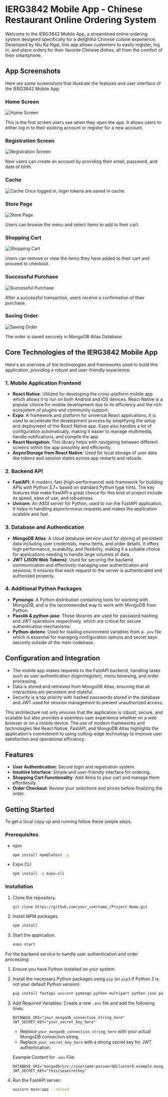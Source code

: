 # IERG3842 Mobile App - Chinese Restaurant Online Ordering System

Welcome to the IERG3842 Mobile App, a streamlined online ordering system designed specifically for a delightful Chinese cuisine experience. Developed by Niu Ka Ngai, this app allows customers to easily register, log in, and place orders for their favorite Chinese dishes, all from the comfort of their smartphone.

## App Screenshots

Here are some screenshots that illustrate the features and user interface of the IERG3842 Mobile App:

### Home Screen
![Home Screen](https://github.com/AgentMrCow/Restaurant-Ordering-Mobile-App/blob/main/Screenshots/home.png)

This is the first screen users see when they open the app. It allows users to either log in to their existing account or register for a new account.

### Registration Screen
![Registration Screen](https://github.com/AgentMrCow/Restaurant-Ordering-Mobile-App/blob/main/Screenshots/register.png)

New users can create an account by providing their email, password, and date of birth.

### Cache
![Cache](https://github.com/AgentMrCow/Restaurant-Ordering-Mobile-App/blob/main/Screenshots/cache.png)
Once logged in, login tokens are saved in cache.

### Store Page
![Store Page](https://github.com/AgentMrCow/Restaurant-Ordering-Mobile-App/blob/main/Screenshots/store.png)

Users can browse the menu and select items to add to their cart.

### Shopping Cart
![Shopping Cart](https://github.com/AgentMrCow/Restaurant-Ordering-Mobile-App/blob/main/Screenshots/cart.png)

Users can remove or view the items they have added to their cart and proceed to checkout.

### Successful Purchase
![Successful Purchase](https://github.com/AgentMrCow/Restaurant-Ordering-Mobile-App/blob/main/Screenshots/purchase.png)

After a successful transaction, users receive a confirmation of their purchase.

### Saving Order
![Saving Order](https://github.com/AgentMrCow/Restaurant-Ordering-Mobile-App/blob/main/Screenshots/db.png)

The order is saved securely in MongoDB Atlas Database.

## Core Technologies of the IERG3842 Mobile App
Here's an overview of the technologies and frameworks used to build this application, providing a robust and user-friendly experience:

### 1. Mobile Application Frontend

- **React Native**: Utilized for developing the cross-platform mobile app which allows it to run on both Android and iOS devices. React Native is a popular choice for mobile development due to its efficiency and the rich ecosystem of plugins and community support.
- **Expo**: A framework and platform for universal React applications. It is used to accelerate the development process by simplifying the setup and deployment of the React Native app. Expo also handles a lot of configuration automatically, making it easier to manage multimedia, handle notifications, and compile the app.
- **React Navigation**: This library helps with navigating between different screens within the app smoothly and efficiently.
- **AsyncStorage from React Native**: Used for local storage of user data like tokens and session states across app restarts and reloads.

### 2. Backend API

- **FastAPI**: A modern, fast (high-performance) web framework for building APIs with Python 3.7+ based on standard Python type hints. The key features that make FastAPI a great choice for this kind of project include its speed, ease of use, and robustness.
- **Uvicorn**: An ASGI server for Python, used to run the FastAPI application. It helps in handling asynchronous requests and makes the application scalable and fast.

### 3. Database and Authentication

- **MongoDB Atlas**: A cloud database service used for storing all persistent data including user credentials, menu items, and order details. It offers high performance, scalability, and flexibility, making it a suitable choice for applications needing to handle large volumes of data.
- **JWT (JSON Web Tokens)**: Used for securing the backend communication and effectively managing user authentication and sessions. It ensures that each request to the server is authenticated and authorized properly.

### 4. Additional Python Packages

- **Pymongo**: A Python distribution containing tools for working with MongoDB, and is the recommended way to work with MongoDB from Python.
- **Passlib & python-jose**: These libraries are used for password hashing and JWT operations respectively, which are critical for secure authentication mechanisms.
- **Python-dotenv**: Used for loading environment variables from a `.env` file which is essential for managing configuration options and secret keys securely outside of the main codebase.

## Configuration and Integration

- The mobile app makes requests to the FastAPI backend, handling tasks such as user authentication (login/register), menu browsing, and order processing.
- Data is stored and retrieved from MongoDB Atlas, ensuring that all interactions are persistent and stateful.
- Security is a top priority with hashed passwords stored in the database and JWT used for session management to prevent unauthorized access.

This architecture not only ensures that the application is robust, secure, and scalable but also provides a seamless user experience whether on a web browser or on a mobile device. The use of modern frameworks and technologies like React Native, FastAPI, and MongoDB Atlas highlights the application's commitment to using cutting-edge technology to improve user satisfaction and operational efficiency.

## Features

- **User Authentication**: Secure login and registration system.
- **Intuitive Interface**: Simple and user-friendly interface for ordering.
- **Shopping Cart Functionality**: Add items to your cart and manage them effortlessly.
- **Order Checkout**: Review your selections and prices before finalizing the order.

## Getting Started

To get a local copy up and running follow these simple steps.

### Prerequisites

- npm
  ```sh
  npm install npm@latest -g
  ```
- Expo CLI
  ```sh
  npm install -g expo-cli
  ```

### Installation

1. Clone the repository.
   ```sh
   git clone https://github.com/your_username_/Project-Name.git
   ```
2. Install NPM packages.
   ```sh
   npm install
   ```
3. Start the application.
   ```sh
   expo start
   ```

For the backend service to handle user authentication and order processing:

1. Ensure you have Python installed on your system.
2. Install the necessary Python packages using `pip` (or `pip3` if Python 3 is not your default Python version):
   ```sh
   pip install fastapi uvicorn pymongo python-multipart python-jose passlib python-dotenv
   ```
3. Add Required Variables:
   Create a new `.env` file and add the following lines:

   ```plaintext
   DATABASE_URI="your_mongodb_connection_string_here"
   JWT_SECRET_KEY="your_secret_key_here"
   ```

   - Replace `your_mongodb_connection_string_here` with your actual MongoDB connection string.
   - Replace `your_secret_key_here` with a strong secret key for JWT authentication.
   
   Example Content for `.env` File:

   ```plaintext
   DATABASE_URI="mongodb+srv://username:password@cluster0.example.mongodb.net/"
   JWT_SECRET_KEY="thisisasecretkey"
   ```
4. Run the FastAPI server:
   ```sh
   uvicorn main:app --reload
   ```
